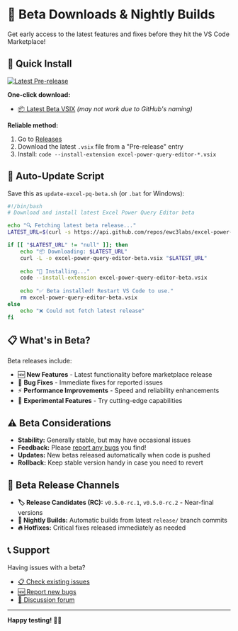 # 🧪 Beta Downloads & Nightly Builds

Get early access to the latest features and fixes before they hit the VS Code Marketplace!

## 🚀 Quick Install

[![Latest Pre-release](https://img.shields.io/github/v/release/ewc3labs/excel-power-query-editor?include_prereleases&label=latest%20beta)](https://github.com/ewc3labs/excel-power-query-editor/releases)

**One-click download:**
- [📦 Latest Beta VSIX](https://github.com/ewc3labs/excel-power-query-editor/releases/latest/download/excel-power-query-editor-prerelease.vsix) *(may not work due to GitHub's naming)*

**Reliable method:**
1. Go to [Releases](https://github.com/ewc3labs/excel-power-query-editor/releases)
2. Download the latest `.vsix` file from a "Pre-release" entry
3. Install: `code --install-extension excel-power-query-editor-*.vsix`

## 🔄 Auto-Update Script

Save this as `update-excel-pq-beta.sh` (or `.bat` for Windows):

```bash
#!/bin/bash
# Download and install latest Excel Power Query Editor beta

echo "🔍 Fetching latest beta release..."
LATEST_URL=$(curl -s https://api.github.com/repos/ewc3labs/excel-power-query-editor/releases | jq -r '.[0].assets[0].browser_download_url')

if [[ "$LATEST_URL" != "null" ]]; then
    echo "📦 Downloading: $LATEST_URL"
    curl -L -o excel-power-query-editor-beta.vsix "$LATEST_URL"
    
    echo "🚀 Installing..."
    code --install-extension excel-power-query-editor-beta.vsix
    
    echo "✅ Beta installed! Restart VS Code to use."
    rm excel-power-query-editor-beta.vsix
else
    echo "❌ Could not fetch latest release"
fi
```

## 📋 What's in Beta?

Beta releases include:
- 🆕 **New Features** - Latest functionality before marketplace release
- 🐛 **Bug Fixes** - Immediate fixes for reported issues  
- ⚡ **Performance Improvements** - Speed and reliability enhancements
- 🧪 **Experimental Features** - Try cutting-edge capabilities

## ⚠️ Beta Considerations

- **Stability:** Generally stable, but may have occasional issues
- **Feedback:** Please [report any bugs](https://github.com/ewc3labs/excel-power-query-editor/issues/new) you find!
- **Updates:** New betas released automatically when code is pushed
- **Rollback:** Keep stable version handy in case you need to revert

## 🔗 Beta Release Channels

- **🏷️ Release Candidates (RC):** `v0.5.0-rc.1`, `v0.5.0-rc.2` - Near-final versions
- **🌙 Nightly Builds:** Automatic builds from latest `release/` branch commits
- **🔥 Hotfixes:** Critical fixes released immediately as needed

## 📞 Support

Having issues with a beta? 
- [📋 Check existing issues](https://github.com/ewc3labs/excel-power-query-editor/issues)
- [🆕 Report new bugs](https://github.com/ewc3labs/excel-power-query-editor/issues/new)
- [💬 Discussion forum](https://github.com/ewc3labs/excel-power-query-editor/discussions)

---

**Happy testing!** 🧪✨
